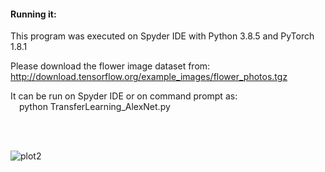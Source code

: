 #### Running it:

This program was executed on Spyder IDE with Python 3.8.5 and PyTorch 1.8.1

Please download the flower image dataset from:  
http://download.tensorflow.org/example_images/flower_photos.tgz

It can be run on Spyder IDE or on command prompt as:  
&emsp;python TransferLearning_AlexNet.py

<br/><br/>


![plot2](https://user-images.githubusercontent.com/17172345/160234155-e2b5c1bd-a0a5-473b-afea-f19145ae90e8.png)
